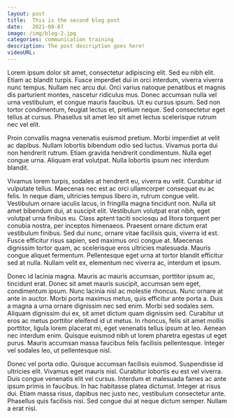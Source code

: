 ```yaml
---
layout: post
title:  This is the second blog post
date:   2021-08-07
image: /img/blog-2.jpg
categories: communication training
description: The post description goes here!
videoURL: 
---
```


Lorem ipsum dolor sit amet, consectetur adipiscing elit. Sed eu nibh elit. Etiam ac blandit turpis. Fusce imperdiet dui in orci interdum, viverra viverra nunc tempus. Nullam nec arcu dui. Orci varius natoque penatibus et magnis dis parturient montes, nascetur ridiculus mus. Donec accumsan nulla vel urna vestibulum, et congue mauris faucibus. Ut eu cursus ipsum. Sed non tortor condimentum, feugiat lectus et, pretium neque. Sed consectetur eget tellus at cursus. Phasellus sit amet leo sit amet lectus scelerisque rutrum nec vel elit.

Proin convallis magna venenatis euismod pretium. Morbi imperdiet at velit ac dapibus. Nullam lobortis bibendum odio sed luctus. Vivamus porta dui non hendrerit rutrum. Etiam gravida hendrerit condimentum. Nulla eget congue urna. Aliquam erat volutpat. Nulla lobortis ipsum nec interdum blandit.

Vivamus lorem turpis, sodales at hendrerit eu, viverra eu velit. Curabitur id vulputate tellus. Maecenas nec est ac orci ullamcorper consequat eu ac felis. In neque diam, ultricies tempus libero in, rutrum congue velit. Vestibulum ornare iaculis lacus, in fringilla magna tincidunt non. Nulla sit amet bibendum dui, at suscipit elit. Vestibulum volutpat erat nibh, eget volutpat urna finibus eu. Class aptent taciti sociosqu ad litora torquent per conubia nostra, per inceptos himenaeos. Praesent ornare dictum erat vestibulum finibus. Sed dui nunc, ornare vitae facilisis quis, viverra id est. Fusce efficitur risus sapien, sed maximus orci congue at. Maecenas dignissim tortor quam, ac scelerisque eros ultricies malesuada. Mauris congue aliquet fermentum. Pellentesque eget urna at tortor blandit efficitur sed at nulla. Nullam velit ex, elementum nec viverra ac, interdum et ipsum.

Donec id lacinia magna. Mauris ac mauris accumsan, porttitor ipsum ac, tincidunt erat. Donec sit amet mauris suscipit, accumsan sem eget, condimentum ipsum. Nunc lacinia nisl ac molestie rhoncus. Nunc ornare at ante in auctor. Morbi porta maximus metus, quis efficitur ante porta a. Duis a magna a urna ornare dignissim nec sed enim. Morbi sed sodales sem. Aliquam dignissim dui ex, sit amet dictum quam dignissim sed. Curabitur ut eros ac metus porttitor eleifend id ut metus. In rhoncus, felis sit amet mollis porttitor, ligula lorem placerat mi, eget venenatis tellus ipsum at leo. Aenean nec interdum enim. Quisque euismod nibh ut lorem pharetra egestas ut eget purus. Mauris accumsan massa faucibus felis facilisis pellentesque. Integer vel sodales leo, ut pellentesque nisl.

Donec vel porta odio. Quisque accumsan facilisis euismod. Suspendisse id ultricies elit. Vivamus eget mauris nisl. Curabitur lobortis eu est vel viverra. Duis congue venenatis elit vel cursus. Interdum et malesuada fames ac ante ipsum primis in faucibus. In hac habitasse platea dictumst. Integer at risus dui. Etiam massa risus, dapibus nec justo nec, vestibulum consectetur ante. Phasellus quis facilisis nisi. Sed congue dui at neque dictum semper. Nullam a erat nisl.
